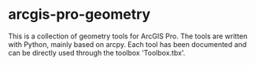 # arcgis-pro-geometry
This is a collection of geometry tools for ArcGIS Pro. The tools are written with Python, mainly based on arcpy.  Each tool has been documented and can be directly used through the toolbox 'Toolbox.tbx'.
